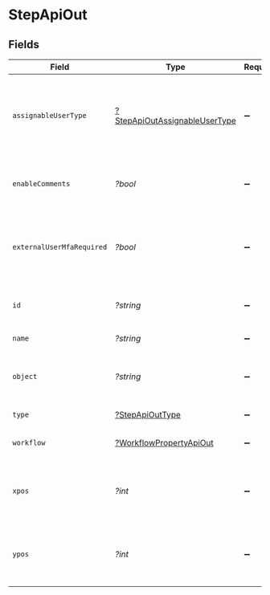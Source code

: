 # StepApiOut


## Fields

| Field                                                                                | Type                                                                                 | Required                                                                             | Description                                                                          | Example                                                                              |
| ------------------------------------------------------------------------------------ | ------------------------------------------------------------------------------------ | ------------------------------------------------------------------------------------ | ------------------------------------------------------------------------------------ | ------------------------------------------------------------------------------------ |
| `assignableUserType`                                                                 | [?StepApiOutAssignableUserType](../../models/shared/StepApiOutAssignableUserType.md) | :heavy_minus_sign:                                                                   | Indicates which users are allowed to be assigned this step on a record               | APP_USERS                                                                            |
| `enableComments`                                                                     | *?bool*                                                                              | :heavy_minus_sign:                                                                   | Whether comments are displayed on a step                                             | false                                                                                |
| `externalUserMfaRequired`                                                            | *?bool*                                                                              | :heavy_minus_sign:                                                                   | Whether MFA is required for external users to access this step.                      | false                                                                                |
| `id`                                                                                 | *?string*                                                                            | :heavy_minus_sign:                                                                   | The unique ID of this Risk Cloud resource                                            | a1b2c3d4                                                                             |
| `name`                                                                               | *?string*                                                                            | :heavy_minus_sign:                                                                   | The name of the step                                                                 | Identify Risk                                                                        |
| `object`                                                                             | *?string*                                                                            | :heavy_minus_sign:                                                                   | Identifies the type of object this data represents                                   | step                                                                                 |
| `type`                                                                               | [?StepApiOutType](../../models/shared/StepApiOutType.md)                             | :heavy_minus_sign:                                                                   | The type of the step                                                                 | ORIGIN                                                                               |
| `workflow`                                                                           | [?WorkflowPropertyApiOut](../../models/shared/WorkflowPropertyApiOut.md)             | :heavy_minus_sign:                                                                   | The parent workflow of the step                                                      |                                                                                      |
| `xpos`                                                                               | *?int*                                                                               | :heavy_minus_sign:                                                                   | The x-coordinate of the step in the application builder                              | 20                                                                                   |
| `ypos`                                                                               | *?int*                                                                               | :heavy_minus_sign:                                                                   | The y-coordinate of the step in the application builder                              | 20                                                                                   |